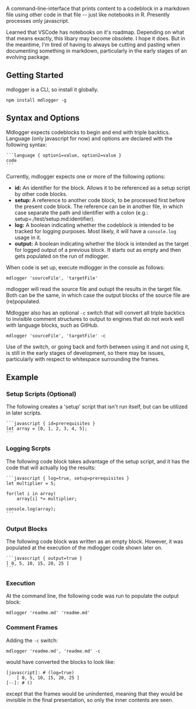 
A command-line-interface that prints content to a codeblock in a markdown file using other code in that file -- just like notebooks in R.  Presently processes only javascript. 

Learned that VSCode has notebooks on it's roadmap.  Depending on what that means exactly, this libary may become obsolete.  I hope it does.  But in the meantime, I'm tired of having to always be cutting and pasting when documenting something in markdown, particularly in the early stages of an evolving package.

## Getting Started

mdlogger is a CLI, so install it globally.

    npm install mdlogger -g

## Syntax and Options

Mdlogger expects codeblocks to begin and end with triple backtics.  Language (only javascript for now) and options are declared with the following syntax:

    ```language { option1=value, option2=value }
    code
    ```

Currently, mdlogger expects one or more of the following options:

* **id:** An identifier for the block.  Allows it to be referenced as a setup 
  script by other code blocks.
* **setup:** A reference to another code block, to be processed first before the
  present code block.  The reference can be in another file, in which case separate 
  the path and identifier with a colon (e.g.: setup=./test/setup.md:identifier).
* **log:** A boolean indicating whether the codeblock is intended to be tracked 
  for logging purposes.  Most likely, it will have a `console.log` usage in it.
* **output:** A boolean indicating whether the block is intended as the target for
  logged output of a previous block.  It starts out as empty and then gets 
  populated on the run of mdlogger.

When code is set up, execute mdlogger in the console as follows:

    mdlogger 'sourceFile', 'targetFile'

mdlogger will read the source file and outupt the results in the target file.  Both can be the same, in which case the output blocks of the source file are (re)populated.

Mdlogger also has an optional `-c` switch that will convert all triple backtics to invisible comment structures to output to engines that do not work well with language blocks, such as GitHub.

    mdlogger 'sourceFile', 'targetFile' -c

Use of the switch, or going back and forth between using it and not using it, is still in the early stages of development, so there may be issues, particularly with respect to whitespace surrounding the frames.

## Example

### Setup Scripts (Optional)

The following creates a 'setup' script that isn't run itself, but can be utilized in later scripts.

    ```javascript { id=prerequisites }
    let array = [0, 1, 2, 3, 4, 5];
    ```

### Logging Scrpts

The following code block takes advantage of the setup script, and it has the code that will actually log the results:

    ```javascript { log=true, setup=prerequisites }
    let multiplier = 5;
    
    for(let i in array)
        array[i] *= multiplier;

    console.log(array);
    ```

### Output Blocks

The following code block was written as an empty block.  However, it was populated at the execution of the mdlogger code shown later on.

    ```javascript { output=true }
    [ 0, 5, 10, 15, 20, 25 ]
    ```

### Execution

At the command line, the following code was run to populate the output block:

    mdlogger 'readme.md' 'readme.md'

### Comment Frames

Adding the `-c` switch:

    mdlogger 'readme.md', 'readme.md' -c

would have converted the blocks to look like:

    [javascript]: # (log=true)
        [ 0, 5, 10, 15, 20, 25 ]
    [--]: # ()

except that the frames would be unindented, meaning that they would be invisible in the final presentation, so only the inner contents are seen.